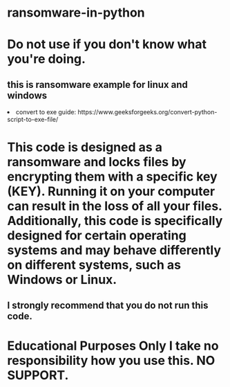 # ransomware-in-python
# Do not use if you don't know what you're doing.
<h2> this is ransomware example for linux and windows </h2>
<li>convert to exe guide: https://www.geeksforgeeks.org/convert-python-script-to-exe-file/</li>
<h1>This code is designed as a ransomware and locks files by encrypting them with a specific key (KEY). Running it on your computer can result in the loss of all your files. Additionally, this code is specifically designed for certain operating systems and may behave differently on different systems, such as Windows or Linux.</h1>
<h2>I strongly recommend that you do not run this code.</h1>
<h1> Educational Purposes Only
 I take no responsibility how you use this.
 NO SUPPORT.
</h1>
